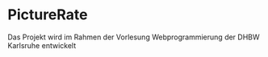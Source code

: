 <h1>PictureRate</h1>
<p>Das Projekt wird im Rahmen der Vorlesung Webprogrammierung der DHBW Karlsruhe entwickelt</p>
